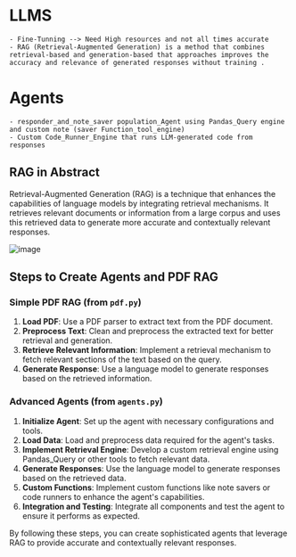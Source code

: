 # LLMS
    - Fine-Tunning --> Need High resources and not all times accurate 
    - RAG (Retrieval-Augmented Generation) is a method that combines retrieval-based and generation-based that approaches improves the accuracy and relevance of generated responses without training . 

# Agents
    - responder_and_note_saver population_Agent using Pandas_Query engine and custom note (saver Function_tool_engine) 
    - Custom Code_Runner_Engine that runs LLM-generated code from responses 

## RAG in Abstract
Retrieval-Augmented Generation (RAG) is a technique that enhances the capabilities of language models by integrating retrieval mechanisms. It retrieves relevant documents or information from a large corpus and uses this retrieved data to generate more accurate and contextually relevant responses.

![image](https://github.com/user-attachments/assets/0b5f6020-19b0-4f07-bfd6-b91269098f2c)
## Steps to Create Agents and PDF RAG

### Simple PDF RAG (from `pdf.py`)
1. **Load PDF**: Use a PDF parser to extract text from the PDF document.
2. **Preprocess Text**: Clean and preprocess the extracted text for better retrieval and generation.
3. **Retrieve Relevant Information**: Implement a retrieval mechanism to fetch relevant sections of the text based on the query.
4. **Generate Response**: Use a language model to generate responses based on the retrieved information.

### Advanced Agents (from `agents.py`)
1. **Initialize Agent**: Set up the agent with necessary configurations and tools.
2. **Load Data**: Load and preprocess data required for the agent's tasks.
3. **Implement Retrieval Engine**: Develop a custom retrieval engine using Pandas_Query or other tools to fetch relevant data.
4. **Generate Responses**: Use the language model to generate responses based on the retrieved data.
5. **Custom Functions**: Implement custom functions like note savers or code runners to enhance the agent's capabilities.
6. **Integration and Testing**: Integrate all components and test the agent to ensure it performs as expected.

By following these steps, you can create sophisticated agents that leverage RAG to provide accurate and contextually relevant responses. 










  
